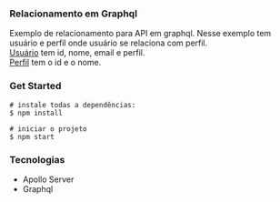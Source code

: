 ### Relacionamento em Graphql
Exemplo de relacionamento para API em graphql. Nesse exemplo tem usuário e perfil onde usuário se relaciona com perfil.<br /> 
[Usuário](src/data/Usuarios.js) tem id, nome, email e perfil.<br /> 
[Perfil](src/data/Perfis.js) tem o id e o nome.

### Get Started
```
# instale todas a dependências:
$ npm install

# iniciar o projeto
$ npm start
```

### Tecnologias
* Apollo Server
* Graphql
